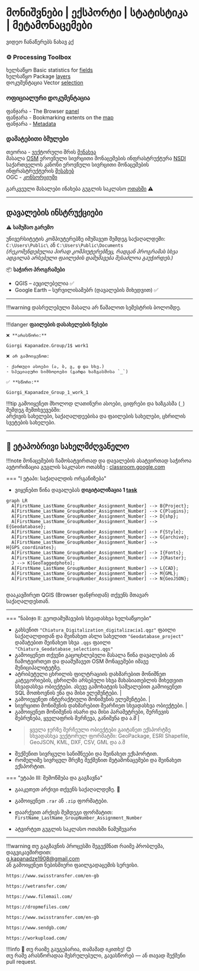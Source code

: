 # მონიშვნები | ექსპორტი | სტატისტიკა | მეტამონაცემები

ვიდეო ჩანაწერებს ნახავ [აქ](https://ezdanapak.github.io/GTU-GIS/GIS_SKA/Videos/) <br>


### ⚙️ Processing Toolbox <br>

ხელსაწყო Basic statistics for [fields](https://docs.qgis.org/3.40/en/docs/user_manual/processing_algs/qgis/vectoranalysis.html#qgisbasicstatisticsforfields) <br>
ხელსაწყო Package [layers](https://docs.qgis.org/3.40/en/docs/user_manual/processing_algs/qgis/database.html#qgispackage) <br>
დოკუმენტაცია Vector [selection](https://docs.qgis.org/3.40/en/docs/user_manual/processing_algs/qgis/vectorselection.html) <br>

### ოფიციალური დოკუმენტაცია <br>
ფანჯარა - The Browser [panel](https://docs.qgis.org/3.40/en/docs/user_manual/introduction/browser.html#resources-that-can-be-opened-run-from-the-browser) <br>
ფანჯარა - Bookmarking extents on the [map](https://docs.qgis.org/3.40/en/docs/user_manual/map_views/map_view.html#bookmarking-extents-on-the-map) <br>
ფანჯარა - [Metadata](https://docs.qgis.org/3.40/en/docs/user_manual/introduction/general_tools.html#metadata) <br>



### დამატებითი ბმულები <br>
თეორია - ვექტორული შრის [შენახვა](https://ezdanapak.github.io/GTU-GIS/GIS_SKA/Theory/Save_vector_layer/) <br>
მასალა [OSM](https://download.geofabrik.de/europe/georgia.html)
ეროვნული სივრცითი მონაცემების ინფრასტრუქტურა [NSDI](https://nsdi.gov.ge/ka) <br>
საქართველოს კანონი ეროვნული სივრცითი მონაცემების ინფრასტრუქტურის [შესახებ](https://www.napr.gov.ge/uploads/Laws/13/638245c432a7a8aaf58118487d569635be3ccafd.pdf) <br>
OGC - [კონსორციუმი](https://www.ogc.org/) <br>





გარკვეული მასალები ინახება გუგლის საკლასო [ოთახში](https://classroom.google.com/c/Nzg3MzAxMDU4MzEy/m/Nzg3NTk5MzU2OTYw/details) ⚠️ <br>

---
## დავალების ინსტრუქციები

⚠️ **სამუშაო გარემო**

უნივერსიტეტის კომპიუტერებზე იმუშავეთ შემდეგ საქაღალდეში:  
`C:\Users\Public\` ან `C:\Users\Public\Documents`  
*(რეკომენდებულია პირად კომპიუტერებზეც, რადგან პროგრამას სხვა ადგილას არსებული ფაილების დამუშავება შესაძლოა გაუჭირდეს.)*

📦 **საჭირო პროგრამები**

* QGIS – აუცილებელია ✅  
* Google Earth – სურვილისამებრ (დავალების მიხედვით) ✅  

---

!!!warning
    დასრულებული მასალა არ წაშალოთ სემესტრის ბოლომდე.
    
---

!!!danger 
    **ფაილების დასახელების წესები**

    ❌ **არასწორი:**  

    Giorgi Kapanadze.Group/1$ work1  

    ❌ არ გამოიყენოთ:

    - ქართული ასოები (ა, ბ, გ, დ და სხვ.)  
    - სპეციალური სიმბოლოები (გარდა ხაზგასმისა `_`)

    ✅ **სწორი:**  

    Giorgi_Kapanadze_Group_1_work_1  

!!!tip
    გამოიყენეთ მხოლოდ ლათინური ასოები, ციფრები და ხაზგასმა (`_`) შემდეგ შემთხვევებში:  
    არქივის სახელები, საქაღალდეებისა და ფაილების სახელები, ცხრილის სვეტების სახელები.

---

## 📘 ეტაპობრივი სახელმძღვანელო

!!!note
    მონაცემების ჩამოსატვირთად და დავალების ასატვირთად საჭიროა ავტორიზაცია გუგლის საკლასო ოთახზე
     : [classroom.google.com](https://classroom.google.com/)

=== "I ეტაპი: საქაღალდის ორგანიზება"
* ვიყენებთ წინა დავალებას **დიგიტალიზაცია 1 [task](https://ezdanapak.github.io/GTU-GIS/GIS_SKA/Lab/Digitization1/)**



``` mermaid
graph LR
  A[FirstName_LastName_GroupNumber_Assignment_Number] --> B{Project};
  A[FirstName_LastName_GroupNumber_Assignment_Number] --> C{Plugins};
  A[FirstName_LastName_GroupNumber_Assignment_Number] --> D{shp};
  A[FirstName_LastName_GroupNumber_Assignment_Number] --> E{Geodatabase};
  A[FirstName_LastName_GroupNumber_Assignment_Number] --> F{Style};
  A[FirstName_LastName_GroupNumber_Assignment_Number] --> G{archive};
  A[FirstName_LastName_GroupNumber_Assignment_Number] --> H{GPS_coordinates};
  A[FirstName_LastName_GroupNumber_Assignment_Number] --> I{Fonts};
  A[FirstName_LastName_GroupNumber_Assignment_Number] --> J{Raster};
  J --> K[GeoTaggedphoto];
  A[FirstName_LastName_GroupNumber_Assignment_Number] --> L{CAD};
  A[FirstName_LastName_GroupNumber_Assignment_Number] --> M{GML};
  A[FirstName_LastName_GroupNumber_Assignment_Number] --> N{GeoJSON};


```

დააკავშირეთ QGIS (Browser ფანჯრიდან) თქვენს მთავარ საქაღალდესთან.

---

=== "ნაბიჯი II: გეოდამუშავების სხვადასხვა ხელსაწყოები"

* გახსენით `"Chiatura_Digitalization_digitalizacia1.qgz"` ფაილი საქაღალდიდან და შეინახეთ ასლი სახელით `"Geodatabase_project"`  
  დამატებით შეინახეთ სხვა `.qgs` ფაილი `"Chiatura_Geodatabase_selections.qgs"`   <br>
* გამოიყენეთ თქვენი გაცოცხლებული მასალა წინა დავალების ან ჩამოტვირთეთ და დაამუშავეთ OSM მონაცემები იმავე მუნიციპალიტეტზე. <br>
* ატრიბუტული ცხრილის ფილტრაციის დახმარებით მონიშნეთ კატეგორიების, ცხრილში არსებული სხვა მახასიათებლის მიხედვით სხვადასხვა ობიექტები. ასევე 
გამოხატვის საშუალებით გამოიყენეთ SQL მოთხოვნის ენა და მისი ელემენტები. | <br>
* გამოიეყენეთ ინტერაქტიული მონიშვნის ელემენტები. | <br>
* სივრცითი მონიშვნის დახმარებით შეარჩიეთ სხვადასხვა ობიექტები. | <br>
* გამოიყენეთ მონიშვნის ისარი და მისი პარამეტრები, შერჩევის შებრუნება, ყველაფრის შერჩევა, განიშვნა და ა.შ | <br>
* > ყველა ჯერზე შერჩეული ობიექტები გაიტანეთ ექსპორტზე სხვადასხვა ვექტორულ ფორმატში: GeoPackage, ESRI Shapefile, GeoJSON, KML, DXF, CSV, GML და ა.შ <br>
* შექმენით სივრცული სანიშნეები და შეინახეთ ექსპორტით. <br>
* რომელიმე სივრცულ შრეზე შექმენით მეტამონაცემები და შეინახეთ ექსპორტით. <br>



=== "ეტაპი III: შემოწმება და გაგზავნა"
* გააკეთეთ არქივი თქვენს საქაღალდეზე. 💾
* გამოიყენეთ `.rar` ან `.zip` ფორმატები.
* დაარქვით არქივს შემდეგი ფორმატით:  
  `FirstName_LastName_GroupNumber_Assignment_Number`

* ატვირტეთ გუგლის საკლასო ოთახში ნამუშევარი

---

!!!warning
    თუ გაგზავნის პროცესში შეგექმნათ რაიმე პრობლემა, დაგვიკავშირდით:  
    g.kapanadze1908@gmail.com  
    ან გამოიყენეთ ნებისმიერი ფაილგადაცემის სერვისი. <br>

    https://www.swisstransfer.com/en-gb

    https://wetransfer.com/

    https://www.filemail.com/

    https://dropmefiles.com/

    https://www.swisstransfer.com/en-gb

    https://www.sendgb.com/

    https://workupload.com/ 

!!!info
    📌 თუ რაიმე გაუგებარია, თამამად იკითხე! 😊  
    თუ რამე არასწორადაა შესრულებული, გავასწორებ — ან თავად შექმენი pull request. 